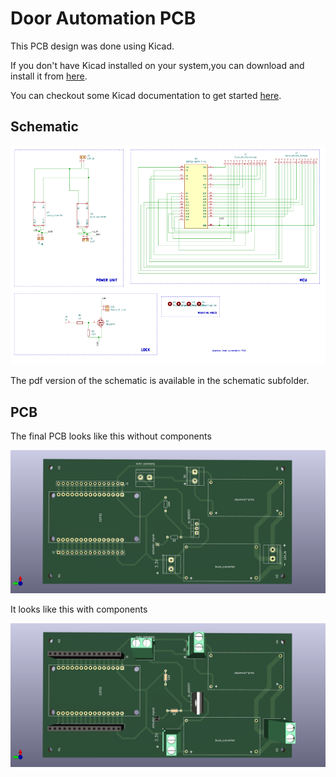 # Door Automation PCB

This PCB design was done using Kicad.

If you don't have Kicad installed on your system,you can download and install it from [here](https://www.kicad.org/download/).

You can checkout some Kicad documentation to get started [here](https://docs.kicad.org/).

## Schematic

![circuit schematic](./pictures/schematic.png)

The pdf version of the schematic is available in the schematic subfolder.

## PCB

The final PCB looks like this without components

![PCB](./pictures/PCB-no-components.png)

It looks like this with components

![pcb](./pictures/PCB-components.png)
